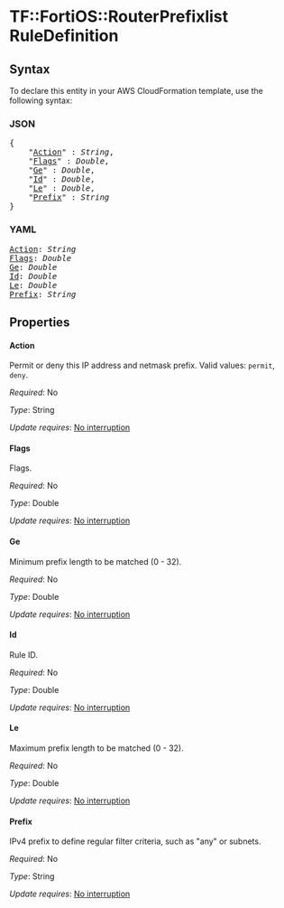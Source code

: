 # TF::FortiOS::RouterPrefixlist RuleDefinition

## Syntax

To declare this entity in your AWS CloudFormation template, use the following syntax:

### JSON

<pre>
{
    "<a href="#action" title="Action">Action</a>" : <i>String</i>,
    "<a href="#flags" title="Flags">Flags</a>" : <i>Double</i>,
    "<a href="#ge" title="Ge">Ge</a>" : <i>Double</i>,
    "<a href="#id" title="Id">Id</a>" : <i>Double</i>,
    "<a href="#le" title="Le">Le</a>" : <i>Double</i>,
    "<a href="#prefix" title="Prefix">Prefix</a>" : <i>String</i>
}
</pre>

### YAML

<pre>
<a href="#action" title="Action">Action</a>: <i>String</i>
<a href="#flags" title="Flags">Flags</a>: <i>Double</i>
<a href="#ge" title="Ge">Ge</a>: <i>Double</i>
<a href="#id" title="Id">Id</a>: <i>Double</i>
<a href="#le" title="Le">Le</a>: <i>Double</i>
<a href="#prefix" title="Prefix">Prefix</a>: <i>String</i>
</pre>

## Properties

#### Action

Permit or deny this IP address and netmask prefix. Valid values: `permit`, `deny`.

_Required_: No

_Type_: String

_Update requires_: [No interruption](https://docs.aws.amazon.com/AWSCloudFormation/latest/UserGuide/using-cfn-updating-stacks-update-behaviors.html#update-no-interrupt)

#### Flags

Flags.

_Required_: No

_Type_: Double

_Update requires_: [No interruption](https://docs.aws.amazon.com/AWSCloudFormation/latest/UserGuide/using-cfn-updating-stacks-update-behaviors.html#update-no-interrupt)

#### Ge

Minimum prefix length to be matched (0 - 32).

_Required_: No

_Type_: Double

_Update requires_: [No interruption](https://docs.aws.amazon.com/AWSCloudFormation/latest/UserGuide/using-cfn-updating-stacks-update-behaviors.html#update-no-interrupt)

#### Id

Rule ID.

_Required_: No

_Type_: Double

_Update requires_: [No interruption](https://docs.aws.amazon.com/AWSCloudFormation/latest/UserGuide/using-cfn-updating-stacks-update-behaviors.html#update-no-interrupt)

#### Le

Maximum prefix length to be matched (0 - 32).

_Required_: No

_Type_: Double

_Update requires_: [No interruption](https://docs.aws.amazon.com/AWSCloudFormation/latest/UserGuide/using-cfn-updating-stacks-update-behaviors.html#update-no-interrupt)

#### Prefix

IPv4 prefix to define regular filter criteria, such as "any" or subnets.

_Required_: No

_Type_: String

_Update requires_: [No interruption](https://docs.aws.amazon.com/AWSCloudFormation/latest/UserGuide/using-cfn-updating-stacks-update-behaviors.html#update-no-interrupt)

